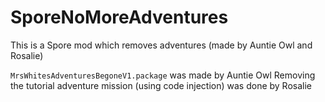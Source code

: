 # SporeNoMoreAdventures
This is a Spore mod which removes adventures (made by Auntie Owl and Rosalie)

`MrsWhitesAdventuresBegoneV1.package` was made by Auntie Owl
Removing the tutorial adventure mission (using code injection) was done by Rosalie


